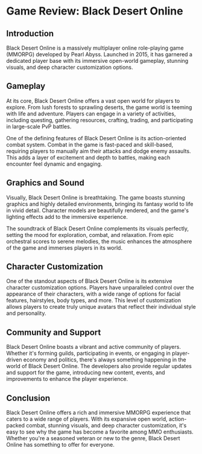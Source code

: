 # Game Review: Black Desert Online

## Introduction

Black Desert Online is a massively multiplayer online role-playing game (MMORPG) developed by Pearl Abyss. Launched in 2015, it has garnered a dedicated player base with its immersive open-world gameplay, stunning visuals, and deep character customization options.

## Gameplay

At its core, Black Desert Online offers a vast open world for players to explore. From lush forests to sprawling deserts, the game world is teeming with life and adventure. Players can engage in a variety of activities, including questing, gathering resources, crafting, trading, and participating in large-scale PvP battles.

One of the defining features of Black Desert Online is its action-oriented combat system. Combat in the game is fast-paced and skill-based, requiring players to manually aim their attacks and dodge enemy assaults. This adds a layer of excitement and depth to battles, making each encounter feel dynamic and engaging.

## Graphics and Sound

Visually, Black Desert Online is breathtaking. The game boasts stunning graphics and highly detailed environments, bringing its fantasy world to life in vivid detail. Character models are beautifully rendered, and the game's lighting effects add to the immersive experience.

The soundtrack of Black Desert Online complements its visuals perfectly, setting the mood for exploration, combat, and relaxation. From epic orchestral scores to serene melodies, the music enhances the atmosphere of the game and immerses players in its world.

## Character Customization

One of the standout aspects of Black Desert Online is its extensive character customization options. Players have unparalleled control over the appearance of their characters, with a wide range of options for facial features, hairstyles, body types, and more. This level of customization allows players to create truly unique avatars that reflect their individual style and personality.

## Community and Support

Black Desert Online boasts a vibrant and active community of players. Whether it's forming guilds, participating in events, or engaging in player-driven economy and politics, there's always something happening in the world of Black Desert Online. The developers also provide regular updates and support for the game, introducing new content, events, and improvements to enhance the player experience.

## Conclusion

Black Desert Online offers a rich and immersive MMORPG experience that caters to a wide range of players. With its expansive open world, action-packed combat, stunning visuals, and deep character customization, it's easy to see why the game has become a favorite among MMO enthusiasts. Whether you're a seasoned veteran or new to the genre, Black Desert Online has something to offer for everyone.
